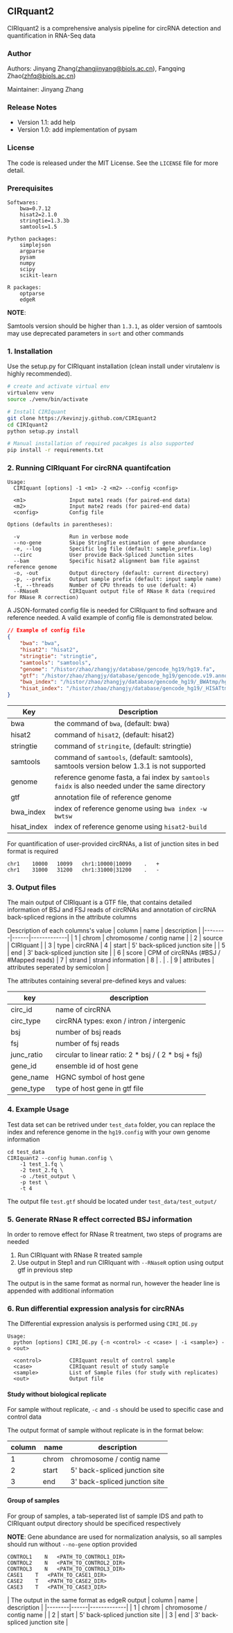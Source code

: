 ## CIRquant2 ##

CIRIquant2 is a comprehensive analysis pipeline for circRNA detection and quantification in RNA-Seq data

### Author ###

Authors: Jinyang Zhang(zhangjinyang@biols.ac.cn), Fangqing Zhao(zhfq@biols.ac.cn)

Maintainer: Jinyang Zhang

### Release Notes ###

- Version 1.1: add help
- Version 1.0: add implementation of pysam

### License ###

The code is released under the MIT License. See the `LICENSE` file for more detail.

### Prerequisites ###

```
Softwares:
    bwa=0.7.12
    hisat2=2.1.0
    stringtie=1.3.3b
    samtools=1.5

Python packages:
    simplejson
    argparse
    pysam
    numpy
    scipy
    scikit-learn

R packages:
    optparse
    edgeR

```

**NOTE**:

Samtools version should be higher than `1.3.1`, as older version of samtools may use deprecated parameters in `sort` and other commands

### 1. Installation ###

Use the setup.py for CIRIquant installation (clean install under virutalenv is highly recommended).

```bash
# create and activate virtual env
virtualenv venv
source ./venv/bin/activate

# Install CIRIquant
git clone https://kevinzjy.github.com/CIRIquant2
cd CIRIquant2
python setup.py install

# Manual installation of required pacakges is also supported
pip install -r requirements.txt
```

### 2. Running CIRIquant For circRNA quantifcation ###

```
Usage:
  CIRIquant [options] -1 <m1> -2 <m2> --config <config>

  <m1>              Input mate1 reads (for paired-end data)
  <m2>              Input mate2 reads (for paired-end data)
  <config>          Config file

Options (defaults in parentheses):

  -v                Run in verbose mode
  --no-gene         Skipe StringTie estimation of gene abundance
  -e, --log         Specific log file (default: sample_prefix.log)
  --circ            User provide Back-Spliced Junction sites
  --bam             Specific hisat2 alignment bam file against reference genome
  -o, -out          Output directory (default: current directory)
  -p, --prefix      Output sample prefix (default: input sample name)
  -t, --threads     Number of CPU threads to use (defualt: 4)
  --RNaseR          CIRIquant output file of RNase R data (required for RNase R correction)

```

A JSON-formated config file is needed for CIRIquant to find software and reference needed. A valid example of config file is demonstrated below.

```json
// Example of config file
{
    "bwa": "bwa",
    "hisat2": "hisat2",
    "stringtie": "stringtie",
    "samtools": "samtools",
    "genome": "/histor/zhao/zhangjy/database/gencode_hg19/hg19.fa",
    "gtf": "/histor/zhao/zhangjy/database/gencode_hg19/gencode.v19.annotation.gtf",
    "bwa_index": "/histor/zhao/zhangjy/database/gencode_hg19/_BWAtmp/hg19",
    "hisat_index": "/histor/zhao/zhangjy/database/gencode_hg19/_HISATtmp/hg19"
}
```

Key | Description
----|-------------
bwa | the command of `bwa`, (default: bwa)
hisat2 | command of `hisat2`, (default: hisat2)
stringtie | command of `stringite`, (default: stringtie)
samtools | command of `samtools`, (default: samtools), samtools version below 1.3.1 is not supported
genome | reference genome fasta, a fai index by `samtools faidx` is also needed under the same directory
gtf | annotation file of reference genome
bwa_index | index of reference genome using `bwa index -w bwtsw`
hisat_index | index of reference genome using `hisat2-build`

For quantification of user-provided circRNAs, a list of junction sites in bed format is required

```
chr1    10000   10099   chr1:10000|10099    .   +
chr1    31000   31200   chr1:31000|31200    .   -
```


### 3. Output files ###

The main output of CIRIquant is a GTF file, that contains detailed information of BSJ and FSJ reads of circRNAs and annotation of circRNA back-spliced regions in the attribute columns

Description of each columns's value
| column | name | description |
|--------|------|-------------|
| 1 | chrom | chromosome / contig name |
| 2 | source | CIRIquant |
| 3 | type | circRNA
| 4 | start | 5' back-spliced junction site |
| 5 | end | 3' back-spliced junction site |
| 6 | score | CPM of circRNAs (#BSJ / #Mapped reads)
| 7 | strand | strand information
| 8 | . | .
| 9 | attributes | attributes seperated by semicolon |

The attributes containing several pre-defined keys and values:

| key | description|
| --- | -----------|
| circ_id | name of circRNA |
| circ_type | circRNA types: exon / intron / intergenic |
| bsj | number of bsj reads |
| fsj | number of fsj reads |
| junc_ratio | circular to linear ratio: 2 * bsj / ( 2 * bsj + fsj)
| gene_id | ensemble id of host gene |
| gene_name | HGNC symbol of host gene |
| gene_type | type of host gene in gtf file |

### 4. Example Usage ###

Test data set can be retrived under `test_data` folder, you can replace the index and reference genome in the `hg19.config` with your own genome information

```
cd test_data
CIRIquant2 --config human.config \
    -1 test_1.fq \
    -2 test_2.fq \
    -o ./test_output \
    -p test \
    -t 4
```

The output file `test.gtf` should be located under `test_data/test_output/`


### 5. Generate RNase R effect corrected BSJ information ###

In order to remove effect for RNase R treatment, two steps of programs are needed

1. Run CIRIquant with RNase R treated sample
2. Use output in Step1 and run CIRIquant with `--RNaseR` option using output gtf in previous step

The output is in the same format as normal run, however the header line is appended with additional information

### 6. Run differential expression analysis for circRNAs

The Differential expression analysis is performed using `CIRI_DE.py`

```
Usage:
  python [options] CIRI_DE.py {-n <control> -c <case> | -i <sample>} -o <out>

  <control>         CIRIquant result of control sample
  <case>            CIRIquant result of study sample
  <sample>          List of Sample files (for study with replicates)
  <out>             Output file
```

#### Study without biological replicate ####

For sample without replicate, `-c` and `-s` should be used to specific case and control data

The output format of sample without replicate is in the format below:

| column | name | description |
|--------|------|-------------|
| 1 | chrom | chromosome / contig name |
| 2 | start | 5' back-spliced junction site |
| 3 | end | 3' back-spliced junction site |


#### Group of samples ####

For group of samples, a tab-seperated list of sample IDS and path to CIRIquant output directory should be specificed respectively

**NOTE**: Gene abundance are used for normalization analysis, so all samples should run without `--no-gene` option provided

```
CONTROL1    N   <PATH_TO_CONTROL1_DIR>
CONTROL2    N   <PATH_TO_CONTROL2_DIR>
CONTROL3    N   <PATH_TO_CONTROL3_DIR>
CASE1    T   <PATH_TO_CASE1_DIR>
CASE2    T   <PATH_TO_CASE2_DIR>
CASE3    T   <PATH_TO_CASE3_DIR>
```

| The output in the same format as edgeR output
| column | name | description |
|--------|------|-------------|
| 1 | chrom | chromosome / contig name |
| 2 | start | 5' back-spliced junction site |
| 3 | end | 3' back-spliced junction site |
